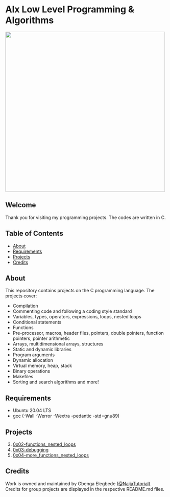 # Alx Low Level Programming & Algorithms

<img src="https://user-images.githubusercontent.com/111250548/196811919-64bea518-5674-46ee-a363-e6a3c15c36ca.png" width="500" height="500">



## Welcome
Thank you for visiting my programming projects. The codes are written in C.

## Table of Contents
* [About](#about)
* [Requirements](#requirements)
* [Projects](#projects)
* [Credits](#credits)

## About
This repository contains projects on the C programming language. The projects cover:
- Compilation
- Commenting code and following a coding style standard
- Variables, types, operators, expressions, loops, nested loops
- Conditional statements
- Functions
- Pre-processor, macros, header files, pointers, double pointers, function pointers, pointer arithmetic
- Arrays, multidimensional arrays, structures
- Static and dynamic libraries
- Program arguments
- Dynamic allocation
- Virtual memory, heap, stack
- Binary operations
- Makefiles
- Sorting and search algorithms
and more!

## Requirements
* Ubuntu 20.04 LTS
* gcc  (-Wall -Werror -Wextra -pedantic -std=gnu89)

## Projects
3. [0x02-functions_nested_loops](https://github.com/serena0012/alx-low_level_programming/tree/master/0x02-functions_nested_loops)
4. [0x03-debugging](https://github.com/serena0012/alx-low_level_programming/tree/master/0x03-debugging)
5. [0x04-more_functions_nested_loops](https://github.com/serena0012/alx-low_level_programming/tree/master/0x04-more_functions_nested_loops)



## Credits
Work is owned and maintained by Gbenga Elegbede ([@NaijaTutorial](https://twitter.com/NaijaTutorial)). Credits for group projects are displayed in the respective README.md files.
